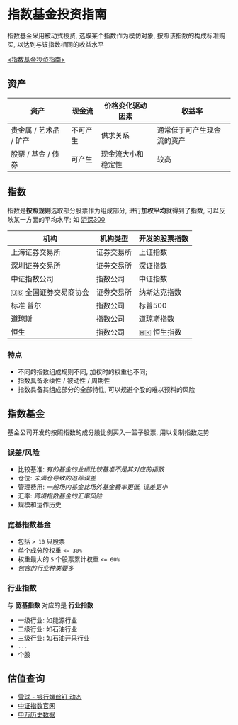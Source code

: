 # 指数基金投资指南
指数基金采用被动式投资, 选取某个指数作为模仿对象, 按照该指数的构成标准购买, 以达到与该指数相同的收益水平

[<指数基金投资指南>](https://pan.baidu.com/s/1DJj4OHT8ibHrAnLLVbY0Rg)

## 资产

资产 | 现金流 | 价格变化驱动因素 | 收益率
--- |--- |--- |---
贵金属 / 艺术品 / 矿产 | 不可产生 | 供求关系 | 通常低于可产生现金流的资产
股票 / 基金 / 债券 | 可产生 | 现金流大小和稳定性 | 较高

## 指数
指数是**按照规则**选取部分股票作为组成部分, 进行**加权平均**就得到了指数, 可以反映某一方面的平均水平; 如 [沪深300](http://www.csindex.com.cn/zh-CN/indices/index-detail/000300)

机构 | 机构类型 | 开发的股票指数
--- |--- |---
上海证券交易所 | 证券交易所 | 上证指数
深圳证券交易所 | 证券交易所 | 深证指数
中证指数公司 | 指数公司 | 中证指数
🇺🇸 全国证券交易商协会 | 证券交易所 | 纳斯达克指数
标准 普尔 | 指数公司 | 标普500
道琼斯 | 指数公司 | 道琼斯指数
恒生 | 指数公司 | 🇭🇰 恒生指数

### 特点

- 不同的指数组成规则不同, 加权时的权重也不同;
- 指数具备永续性 / 被动性 / 周期性
- 指数具备其组成部分的全部特性, 可以规避个股的难以预料的风险

## 指数基金
基金公司开发的按照指数的成分股比例买入一篮子股票, 用以复制指数走势

### 误差/风险

- 比较基准: *有的基金的业绩比较基准不是其对应的指数*
- 仓位: *未满仓导致的追踪误差*
- 管理费用: *一般场内基金比场外基金费率更低, 误差更小*
- 汇率: *跨境指数基金的汇率风险*
- 规模和运作历史

### 宽基指数基金

- 包括 `> 10` 只股票
- 单个成分股权重 `<= 30%`
- 权重最大的 `5` 个股票累计权重 `<= 60%`
- *包含的行业种类要多*


### 行业指数

与 **宽基指数** 对应的是 **行业指数**

- 一级行业: 如能源行业
- 二级行业: 如石油行业
- 三级行业: 如石油开采行业
- `...`
- 个股

## 估值查询
- [雪球 - 银行螺丝钉 动态](https://xueqiu.com/u/3079173340)
- [中证指数官网](http://www.csindex.com.cn/zh-CN/indices/index)
- [申万历史数据](http://www.swsindex.com/idx0510.aspx)
